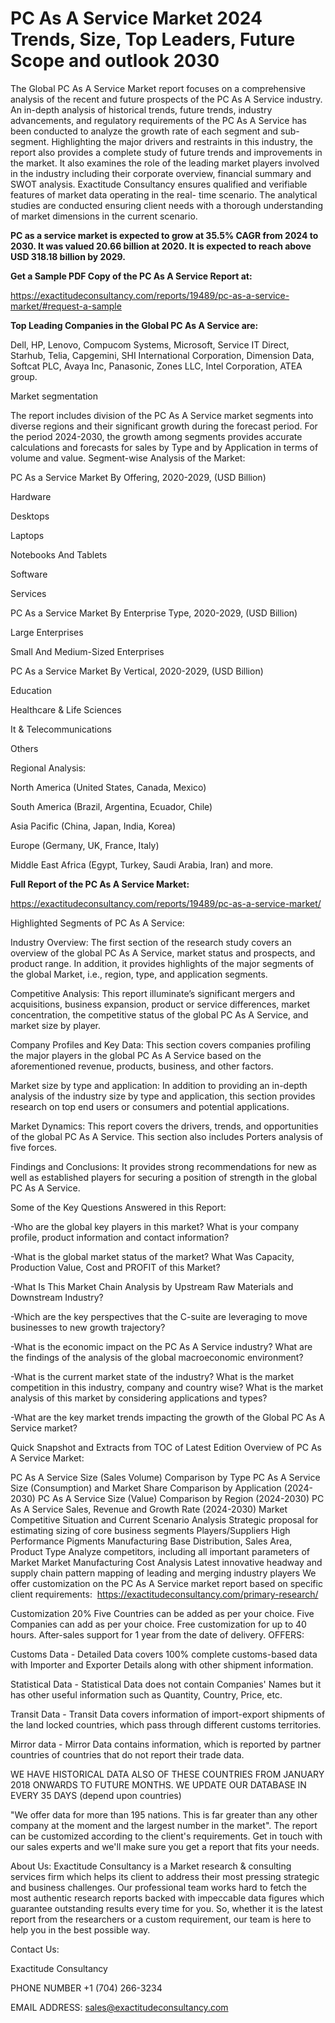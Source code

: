 # PC As A Service Market 2024 Trends, Size, Top Leaders, Future Scope and outlook 2030

The Global PC As A Service Market report focuses on a comprehensive analysis of the recent and future prospects of the PC As A Service industry. An in-depth analysis of historical trends, future trends, industry advancements, and regulatory requirements of the PC As A Service has been conducted to analyze the growth rate of each segment and sub-segment. Highlighting the major drivers and restraints in this industry, the report also provides a complete study of future trends and improvements in the market. It also examines the role of the leading market players involved in the industry including their corporate overview, financial summary and SWOT analysis. Exactitude Consultancy ensures qualified and verifiable features of market data operating in the real- time scenario. The analytical studies are conducted ensuring client needs with a thorough understanding of market dimensions in the current scenario.

**PC as a service market is expected to grow at 35.5% CAGR from 2024 to 2030. It was valued 20.66 billion at 2020. It is expected to reach above USD 318.18 billion by 2029.**

**Get a Sample PDF Copy of the PC As A Service Report at:**

https://exactitudeconsultancy.com/reports/19489/pc-as-a-service-market/#request-a-sample

**Top Leading Companies in the Global PC As A Service are:**

Dell, HP, Lenovo, Compucom Systems, Microsoft, Service IT Direct, Starhub, Telia, Capgemini, SHI International Corporation, Dimension Data, Softcat PLC, Avaya Inc, Panasonic, Zones LLC, Intel Corporation, ATEA group.

Market segmentation

The report includes division of the PC As A Service market segments into diverse regions and their significant growth during the forecast period. For the period 2024-2030, the growth among segments provides accurate calculations and forecasts for sales by Type and by Application in terms of volume and value. Segment-wise Analysis of the Market:

PC As a Service Market By Offering, 2020-2029, (USD Billion)

Hardware

Desktops

Laptops

Notebooks And Tablets

Software

Services

PC As a Service Market By Enterprise Type, 2020-2029, (USD Billion)

Large Enterprises

Small And Medium-Sized Enterprises

PC As a Service Market By Vertical, 2020-2029, (USD Billion)

Education

Healthcare & Life Sciences

It & Telecommunications

Others

Regional Analysis:

North America (United States, Canada, Mexico)

South America (Brazil, Argentina, Ecuador, Chile)

Asia Pacific (China, Japan, India, Korea)

Europe (Germany, UK, France, Italy)

Middle East Africa (Egypt, Turkey, Saudi Arabia, Iran) and more.

**Full Report of the PC As A Service Market:**

https://exactitudeconsultancy.com/reports/19489/pc-as-a-service-market/

Highlighted Segments of PC As A Service:

Industry Overview: The first section of the research study covers an overview of the global PC As A Service, market status and prospects, and product range. In addition, it provides highlights of the major segments of the global Market, i.e., region, type, and application segments.

Competitive Analysis: This report illuminate’s significant mergers and acquisitions, business expansion, product or service differences, market concentration, the competitive status of the global PC As A Service, and market size by player.

Company Profiles and Key Data: This section covers companies profiling the major players in the global PC As A Service based on the aforementioned revenue, products, business, and other factors.

Market size by type and application: In addition to providing an in-depth analysis of the industry size by type and application, this section provides research on top end users or consumers and potential applications.

Market Dynamics: This report covers the drivers, trends, and opportunities of the global PC As A Service. This section also includes Porters analysis of five forces.

Findings and Conclusions: It provides strong recommendations for new as well as established players for securing a position of strength in the global PC As A Service.

Some of the Key Questions Answered in this Report:

-Who are the global key players in this market? What is your company profile, product information and contact information?

-What is the global market status of the market? What Was Capacity, Production Value, Cost and PROFIT of this Market?

-What Is This Market Chain Analysis by Upstream Raw Materials and Downstream Industry?

-Which are the key perspectives that the C-suite are leveraging to move businesses to new growth trajectory?

-What is the economic impact on the PC As A Service industry? What are the findings of the analysis of the global macroeconomic environment?

-What is the current market state of the industry? What is the market competition in this industry, company and country wise? What is the market analysis of this market by considering applications and types?

-What are the key market trends impacting the growth of the Global PC As A Service market?

Quick Snapshot and Extracts from TOC of Latest Edition Overview of PC As A Service Market:

PC As A Service Size (Sales Volume) Comparison by Type
PC As A Service Size (Consumption) and Market Share Comparison by Application (2024-2030)
PC As A Service Size (Value) Comparison by Region (2024-2030)
PC As A Service Sales, Revenue and Growth Rate (2024-2030)
Market Competitive Situation and Current Scenario Analysis
Strategic proposal for estimating sizing of core business segments
Players/Suppliers High Performance Pigments Manufacturing Base Distribution, Sales Area, Product Type
Analyze competitors, including all important parameters of Market
Market Manufacturing Cost Analysis
Latest innovative headway and supply chain pattern mapping of leading and merging industry players
We offer customization on the PC As A Service market report based on specific client requirements:  https://exactitudeconsultancy.com/primary-research/

Customization 20%
Five Countries can be added as per your choice.
Five Companies can add as per your choice.
Free customization for up to 40 hours.
After-sales support for 1 year from the date of delivery.
OFFERS:

Customs Data - Detailed Data covers 100% complete customs-based data with Importer and Exporter Details along with other shipment information.

Statistical Data - Statistical Data does not contain Companies' Names but it has other useful information such as Quantity, Country, Price, etc.

Transit Data - Transit Data covers information of import-export shipments of the land locked countries, which pass through different customs territories.

Mirror data - Mirror Data contains information, which is reported by partner countries of countries that do not report their trade data.

WE HAVE HISTORICAL DATA ALSO OF THESE COUNTRIES FROM JANUARY 2018 ONWARDS TO FUTURE MONTHS. WE UPDATE OUR DATABASE IN EVERY 35 DAYS (depend upon countries)

"We offer data for more than 195 nations. This is far greater than any other company at the moment and the largest number in the market". The report can be customized according to
the client's requirements. Get in touch with our sales experts and we'll make sure you get a report that fits your needs.

About Us:
Exactitude Consultancy is a Market research & consulting services firm which helps its client to address their most pressing strategic and business challenges. Our professional team works hard to fetch the most authentic research reports backed with impeccable data figures which guarantee outstanding results every time for you. So, whether it is the latest report from the researchers or a custom requirement, our team is here to help you in the best possible way.

Contact Us:

Exactitude Consultancy

PHONE NUMBER +1 (704) 266-3234

EMAIL ADDRESS: sales@exactitudeconsultancy.com
